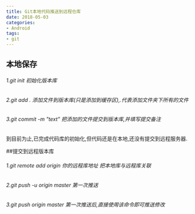 ```yaml
---
title: Git本地代码推送到远程仓库
date: 2018-05-03
categories: 
- Android
tags: 
- git
---
```

## 本地保存
###### 1.git init 初始化版本库
###### 2.git add . 添加文件到版本库(只是添加到缓存区),.代表添加文件夹下所有的文件
###### 3.git commit -m "text" 把添加的文件提交到版本库,并填写提交备注

到目前为止,已完成代码库的初始化,但代码还是在本地,还没有提交到远程服务器.

##提交到远程版本库
###### 1.git remote add origin 你的远程库地址 把本地库与远程库关联
###### 2.git push -u origin master 第一次推送
###### 3.git push origin master 第一次推送后,直接使用该命令即可推送修改